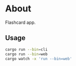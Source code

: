 # About

Flashcard app.

## Usage

```sh
cargo run --bin=cli
cargo run --bin=web
cargo watch -x 'run --bin=web'
```
